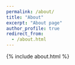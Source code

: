 ```yaml
---
permalink: /about/
title: "About"
excerpt: "About page"
author_profile: true
redirect_from:
  - /about.html
---
```


{% include about.html %}